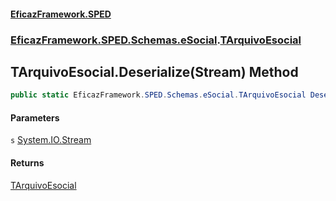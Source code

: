 #### [EficazFramework.SPED](EficazFrameworkSPED.md 'EficazFramework SPED')
### [EficazFramework.SPED.Schemas.eSocial](EficazFramework.SPED.Schemas.eSocial.md 'EficazFramework.SPED.Schemas.eSocial').[TArquivoEsocial](EficazFramework.SPED.Schemas.eSocial/TArquivoEsocial.md 'EficazFramework.SPED.Schemas.eSocial.TArquivoEsocial')

## TArquivoEsocial.Deserialize(Stream) Method

```csharp
public static EficazFramework.SPED.Schemas.eSocial.TArquivoEsocial Deserialize(System.IO.Stream s);
```
#### Parameters

<a name='EficazFramework.SPED.Schemas.eSocial.TArquivoEsocial.Deserialize(System.IO.Stream).s'></a>

`s` [System.IO.Stream](https://docs.microsoft.com/en-us/dotnet/api/System.IO.Stream 'System.IO.Stream')

#### Returns
[TArquivoEsocial](EficazFramework.SPED.Schemas.eSocial/TArquivoEsocial.md 'EficazFramework.SPED.Schemas.eSocial.TArquivoEsocial')